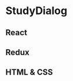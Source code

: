 StudyDialog
===========

React
-------------------

Redux
-------------------

HTML & CSS
-------------------
